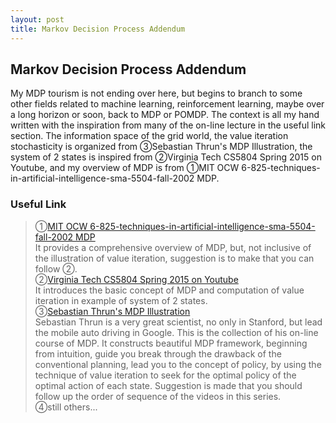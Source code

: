 ```yaml
---
layout: post
title: Markov Decision Process Addendum
---
```


## Markov Decision Process Addendum

<p class="message">
My MDP tourism is not ending over here, but begins to branch to some other fields related to machine learning, reinforcement learning, maybe over a long horizon or soon, back to MDP or POMDP.  
The context is all my hand written with the inspiration from many of the on-line lecture in the useful link section.  The information space of the grid world, the value iteration stochasticity is organized from &#10114;Sebastian Thrun's MDP Illustration,  
the system of 2 states is inspired from &#10113;Virginia Tech CS5804 Spring 2015 on Youtube, and my overview of MDP is from &#10112;MIT OCW 6-825-techniques-in-artificial-intelligence-sma-5504-fall-2002 MDP.
</p>

### Useful Link
>&#10112;[MIT OCW 6-825-techniques-in-artificial-intelligence-sma-5504-fall-2002 MDP](https://ocw.mit.edu/courses/electrical-engineering-and-computer-science/6-825-techniques-in-artificial-intelligence-sma-5504-fall-2002/lecture-notes/Lecture20FinalPart1.pdf)  
>It provides a comprehensive overview of MDP, but, not inclusive of the illustration of value iteration, suggestion is to make that you can follow &#10113;.  
>&#10113;[Virginia Tech CS5804 Spring 2015 on Youtube](https://www.youtube.com/watch?v=KovN7WKI9Y0)  
>It introduces the basic concept of MDP and computation of value iteration in example of system of 2 states.  
>&#10114;[Sebastian Thrun's MDP Illustration](https://www.youtube.com/watch?v=DgH6NaJHfVQ&list=PLTnAYbE3sS--_h8N7dTp9vm8MRT2m1IOD)  
>Sebastian Thrun is a very great scientist, no only in Stanford, but lead the mobile auto driving in Google.  This is the collection of his on-line course of MDP.  It constructs beautiful MDP framework, beginning from intuition, guide you break through the drawback of the conventional planning, lead you to the concept of policy, by using the technique of value iteration to seek for the optimal policy of the optimal action of each state.  Suggestion is made that you should follow up the order of sequence of the videos in this series.  
>&#10115;still others...